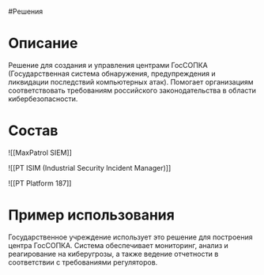 #Решения 

# Описание

Решение для создания и управления центрами ГосСОПКА (Государственная система обнаружения, предупреждения и ликвидации последствий компьютерных атак). Помогает организациям соответствовать требованиям российского законодательства в области кибербезопасности.
# Состав

![[MaxPatrol SIEM]]

![[PT ISIM (Industrial Security Incident Manager)]]

![[PT Platform 187]]
# Пример использования

Государственное учреждение использует это решение для построения центра ГосСОПКА. Система обеспечивает мониторинг, анализ и реагирование на киберугрозы, а также ведение отчетности в соответствии с требованиями регуляторов.